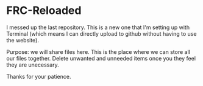 # FRC-Reloaded

I messed up the last repository. This is a new one that I'm setting up with Terminal (which means I can directly upload to github without having to use the website). 

Purpose: we will share files here. This is the place where we can store all our files together. Delete unwanted and unneeded items once you they feel they are unecessary.

Thanks for your patience. 
